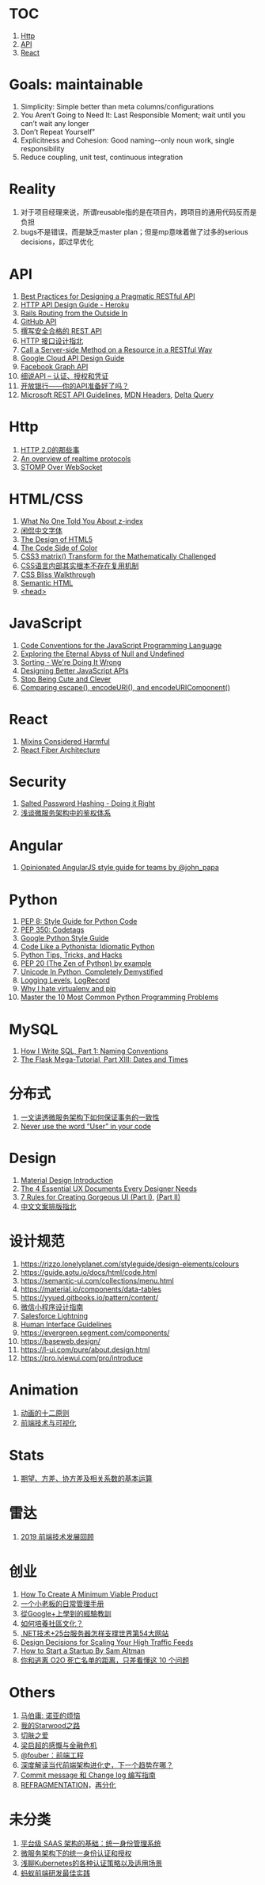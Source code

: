 TOC
==

1. [Http](#user-content-http)
2. [API](#user-content-api)
3. [React](#user-content-react)

Goals: maintainable
==

1. Simplicity: Simple better than meta columns/configurations
2. You Aren’t Going to Need It: Last Responsible Moment; wait until you can’t wait any longer
3. Don’t Repeat Yourself"
4. Explicitness and Cohesion: Good naming--only noun work, single responsibility
6. Reduce coupling, unit test, continuous integration

Reality
==

1. 对于项目经理来说，所谓reusable指的是在项目内，跨项目的通用代码反而是负担
2. bugs不是错误，而是缺乏master plan；但是mp意味着做了过多的serious decisions，即过早优化

API
==

1. [Best Practices for Designing a Pragmatic RESTful API](http://www.vinaysahni.com/best-practices-for-a-pragmatic-restful-api)
2. [HTTP API Design Guide - Heroku](https://geemus.gitbooks.io/http-api-design/content/en/)
3. [Rails Routing from the Outside In](http://guides.rubyonrails.org/routing.html)
4. [GitHub API](https://developer.github.com/v3/)
5. [撰写安全合格的 REST API](https://zhuanlan.zhihu.com/p/20034107)
6. [HTTP 接口设计指北](https://github.com/bolasblack/http-api-guide)
7. [Call a Server-side Method on a Resource in a RESTful Way](http://stackoverflow.com/questions/16877968/call-a-server-side-method-on-a-resource-in-a-restful-way)
8. [Google Cloud API Design Guide](https://cloud.google.com/apis/design/)
9. [Facebook Graph API](https://developers.facebook.com/docs/graph-api)
10. [细说API – 认证、授权和凭证](https://insights.thoughtworks.cn/api-2/)
11. [开放银行——你的API准备好了吗？](https://insights.thoughtworks.cn/open-banking-api/)
12. [Microsoft REST API Guidelines](https://github.com/microsoft/api-guidelines/blob/vNext/Guidelines.md), [MDN Headers](https://developer.mozilla.org/en-US/docs/Web/HTTP/Headers), [Delta Query](https://docs.microsoft.com/en-us/graph/delta-query-overview)

Http
==

1. [HTTP 2.0的那些事](http://mrpeak.cn/blog/http2/)
2. [An overview of realtime protocols](https://deepstreamhub.com/blog/an-overview-of-realtime-protocols/)
3. [STOMP Over WebSocket](http://jmesnil.net/stomp-websocket/doc/)

HTML/CSS
==

1. [What No One Told You About z-index](http://philipwalton.com/articles/what-no-one-told-you-about-z-index/)
2. [闲侃中文字体](http://www.bimuyu.com/blog/archives/125779129.shtml)
3. [The Design of HTML5](http://adactio.com/articles/1704/)
4. [The Code Side of Color](http://coding.smashingmagazine.com/2012/10/04/the-code-side-of-color/)
5. [CSS3 matrix() Transform for the Mathematically Challenged](http://www.useragentman.com/blog/2011/01/07/css3-matrix-transform-for-the-mathematically-challenged/)
6. [CSS语言内部其实根本不存在复用机制](http://www.zhihu.com/question/20658520/answer/15770608)
7. [CSS Bliss Walkthrough](http://gilbox.github.io/css-bliss/walkthrough/release/)
8. [Semantic HTML](http://justineo.github.io/slideshows/semantic-html/#/)
9. [\<head\>](https://github.com/joshbuchea/HEAD)

JavaScript
==

1. [Code Conventions for the JavaScript Programming Language](http://javascript.crockford.com/code.html)
2. [Exploring the Eternal Abyss of Null and Undefined](http://ryanmorr.com/exploring-the-eternal-abyss-of-null-and-undefined/)
3. [Sorting - We're Doing It Wrong](http://blog.rodneyrehm.de/archives/14-Sorting-Were-Doing-It-Wrong.html)
4. [Designing Better JavaScript APIs](http://coding.smashingmagazine.com/2012/10/09/designing-javascript-apis-usability/)
5. [Stop Being Cute and Clever](http://lucumr.pocoo.org/2013/12/9/stop-being-clever/)
6. [Comparing escape(), encodeURI(), and encodeURIComponent()](http://xkr.us/articles/javascript/encode-compare/)

React
==

1. [Mixins Considered Harmful](https://facebook.github.io/react/blog/2016/07/13/mixins-considered-harmful.html)
2. [React Fiber Architecture](https://github.com/acdlite/react-fiber-architecture)

Security
==

1. [Salted Password Hashing - Doing it Right](https://crackstation.net/hashing-security.htm)
2. [浅谈微服务架构中的鉴权体系](https://insights.thoughtworks.cn/authentication-in-microservices-architecture/)

Angular
==

1. [Opinionated AngularJS style guide for teams by @john_papa](https://github.com/johnpapa/angularjs-styleguide)

Python
==

1. [PEP 8: Style Guide for Python Code](http://legacy.python.org/dev/peps/pep-0008/)
2. [PEP 350: Codetags](http://legacy.python.org/dev/peps/pep-0350/)
3. [Google Python Style Guide](http://google-styleguide.googlecode.com/svn/trunk/pyguide.html)
4. [Code Like a Pythonista: Idiomatic Python](http://python.net/~goodger/projects/pycon/2007/idiomatic/handout.html)
5. [Python Tips, Tricks, and Hacks](http://www.siafoo.net/article/52)
6. [PEP 20 (The Zen of Python) by example](http://artifex.org/~hblanks/talks/2011/pep20_by_example.py.txt)
7. [Unicode In Python, Completely Demystified](http://farmdev.com/talks/unicode/)
8. [Logging Levels](https://docs.python.org/2/howto/logging.html#when-to-use-logging), [LogRecord](https://docs.python.org/2/library/logging.html#logrecord-objects)
9. [Why I hate virtualenv and pip](https://pythonrants.wordpress.com/2013/12/06/why-i-hate-virtualenv-and-pip/)
10. [Master the 10 Most Common Python Programming Problems](http://www.toptal.com/python/top-10-mistakes-that-python-programmers-make)

MySQL
==

1. [How I Write SQL, Part 1: Naming Conventions](https://launchbylunch.com/posts/2014/Feb/16/sql-naming-conventions/)
2. [The Flask Mega-Tutorial, Part XIII: Dates and Times](http://blog.miguelgrinberg.com/post/the-flask-mega-tutorial-part-xiii-dates-and-times)

分布式
==

1. [一文讲透微服务架构下如何保证事务的一致性](https://www.infoq.cn/article/THMgMFVQvpWp9yrrxpMW)
2. [Never use the word “User” in your code](https://codewithoutrules.com/2018/09/21/users-considered-harmful/)

Design
==

1. [Material Design Introduction](https://www.google.com/design/spec/material-design/introduction.html)
2. [The 4 Essential UX Documents Every Designer Needs](http://designmodo.com/ux-documents/)
3. [7 Rules for Creating Gorgeous UI (Part I)](https://medium.com/@erikdkennedy/7-rules-for-creating-gorgeous-ui-part-1-559d4e805cda#.sizyu0gqs), [(Part II)](https://medium.com/@erikdkennedy/7-rules-for-creating-gorgeous-ui-part-2-430de537ba96#.gbhkh41ps)
4. [中文文案排版指北](https://github.com/sparanoid/chinese-copywriting-guidelines)

设计规范
==

1. https://rizzo.lonelyplanet.com/styleguide/design-elements/colours
2. https://guide.aotu.io/docs/html/code.html
3. https://semantic-ui.com/collections/menu.html
4. https://material.io/components/data-tables
5. https://yyued.gitbooks.io/pattern/content/
6. [微信小程序设计指南](https://developers.weixin.qq.com/miniprogram/design/#%E5%8F%8B%E5%A5%BD%E7%A4%BC%E8%B2%8C)
7. [Salesforce Lightning](https://www.lightningdesignsystem.com/utilities/text/)
8. [Human Interface Guidelines](https://developer.apple.com/design/human-interface-guidelines/ios/overview/themes/)
9. https://evergreen.segment.com/components/
10. https://baseweb.design/
11. https://l-ui.com/pure/about.design.html
12. https://pro.iviewui.com/pro/introduce

Animation
==

1. [动画的十二原则](http://www.jianshu.com/p/1858a8733ba3)
2. [前端技术与可视化](http://pissang.github.io/slides/topics/jsconf2015_2/?tip#0~-1)

Stats
==

1. [期望、方差、协方差及相关系数的基本运算](http://blog.codinglabs.org/articles/basic-statistics-calculate.html)

雷达
==

1. [2019 前端技术发展回顾](https://zhuanlan.zhihu.com/p/101517039)

创业
==

1. [How To Create A Minimum Viable Product](http://techcrunch.com/2012/07/13/how-to-create-a-minimum-viable-product)
2. [一个小老板的日常管理手册](http://hugo.wutongshu.org/post/421.html)
3. [從Google+上學到的經驗教訓](http://jianshu.io/p/b9d6ec4d4477)
4. [如何培養社區文化？](http://jianshu.io/p/79433916d23c)
5. [.NET技术+25台服务器怎样支撑世界第54大网站](http://www.csdn.net/article/2014-07-22/2820774-stackoverflow-update-560m-pageviews-a-month-25-servers)
6. [Design Decisions for Scaling Your High Traffic Feeds](http://highscalability.com/blog/2013/10/28/design-decisions-for-scaling-your-high-traffic-feeds.html)
7. [How to Start a Startup By Sam Altman](http://startupclass.samaltman.com/)
8. [你和逃离 O2O 死亡名单的距离，只差看懂这 10 个问题](http://36kr.com/p/5039109.html)

Others
==

1. [马伯庸: 诺亚的烦恼](http://blog.sina.com.cn/s/blog_561ee47501000bcv.html)
2. [我的Starwood之路](http://topic.yingjiesheng.com/starwoodhotels/jingyan/0F92163592009.html)
3. [切肤之爱](http://bbs.tianya.cn/post-16-611101-1.shtml)
4. [梁启超的感慨与金融危机](http://blog.ifeng.com/article/1821073.html)
5. [@fouber：前端工程](https://github.com/fouber/blog/issues)
6. [深度解读当代前端架构进化史，下一个趋势在哪？](https://mp.weixin.qq.com/s?__biz=MzUxMzcxMzE5Ng==&mid=2247492611&idx=1&sn=1cb8a1e8815bbc25710fef4a0959680f)
7. [Commit message 和 Change log 编写指南](http://www.ruanyifeng.com/blog/2016/01/commit_message_change_log.html)
8. [REFRAGMENTATION](http://paulgraham.com/re.html)，[再分化](https://zhuanlan.zhihu.com/p/20891826)

未分类
==

1. [平台级 SAAS 架构的基础：统一身份管理系统](https://www.jianshu.com/p/990d8acfdb69)
2. [微服务架构下的统一身份认证和授权](https://www.jianshu.com/p/2571f6a4e192)
3. [浅聊Kubernetes的各种认证策略以及适用场景](http://dockone.io/article/9561)
4. [蚂蚁前端研发最佳实践](https://github.com/sorrycc/blog/issues/90)
